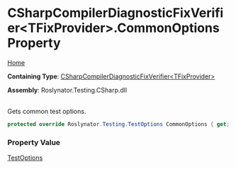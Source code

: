 # CSharpCompilerDiagnosticFixVerifier\<TFixProvider>\.CommonOptions Property

[Home](../../../../../README.md)

**Containing Type**: [CSharpCompilerDiagnosticFixVerifier\<TFixProvider>](../README.md)

**Assembly**: Roslynator\.Testing\.CSharp\.dll

\
Gets common test options\.

```csharp
protected override Roslynator.Testing.TestOptions CommonOptions { get; }
```

### Property Value

[TestOptions](../../../TestOptions/README.md)

